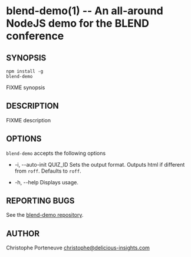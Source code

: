 blend-demo(1) -- An all-around NodeJS demo for the BLEND conference
===================================================================

SYNOPSIS
--------

```
npm install -g
blend-demo
```

FIXME synopsis


DESCRIPTION
-----------

FIXME description


OPTIONS
-------

`blend-demo` accepts the following options

* -i, --auto-init QUIZ_ID
  Sets the output format. Outputs html if different from `roff`.
  Defaults to `roff`.

* -h, --help
  Displays usage.


REPORTING BUGS
--------------

See the [blend-demo repository](https://github.com/tdd/blend-demo).


AUTHOR
------

Christophe Porteneuve <christophe@delicious-insights.com>
